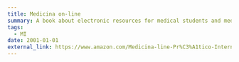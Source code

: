 ```yaml
---
title: Medicina on-line
summary: A book about electronic resources for medical students and medical doctors
tags:
  - MI
date: 2001-01-01
external_link: https://www.amazon.com/Medicina-line-Pr%C3%A1tico-Internet-Portuguese/dp/9728426372
---
```

